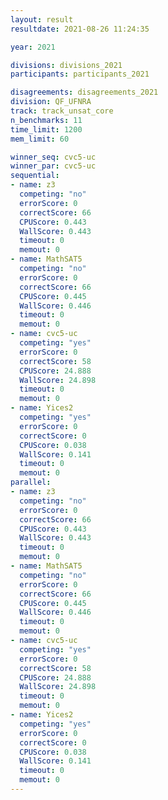 ```yaml
---
layout: result
resultdate: 2021-08-26 11:24:35

year: 2021

divisions: divisions_2021
participants: participants_2021

disagreements: disagreements_2021
division: QF_UFNRA
track: track_unsat_core
n_benchmarks: 11
time_limit: 1200
mem_limit: 60

winner_seq: cvc5-uc
winner_par: cvc5-uc
sequential:
- name: z3
  competing: "no"
  errorScore: 0
  correctScore: 66
  CPUScore: 0.443
  WallScore: 0.443
  timeout: 0
  memout: 0
- name: MathSAT5
  competing: "no"
  errorScore: 0
  correctScore: 66
  CPUScore: 0.445
  WallScore: 0.446
  timeout: 0
  memout: 0
- name: cvc5-uc
  competing: "yes"
  errorScore: 0
  correctScore: 58
  CPUScore: 24.888
  WallScore: 24.898
  timeout: 0
  memout: 0
- name: Yices2
  competing: "yes"
  errorScore: 0
  correctScore: 0
  CPUScore: 0.038
  WallScore: 0.141
  timeout: 0
  memout: 0
parallel:
- name: z3
  competing: "no"
  errorScore: 0
  correctScore: 66
  CPUScore: 0.443
  WallScore: 0.443
  timeout: 0
  memout: 0
- name: MathSAT5
  competing: "no"
  errorScore: 0
  correctScore: 66
  CPUScore: 0.445
  WallScore: 0.446
  timeout: 0
  memout: 0
- name: cvc5-uc
  competing: "yes"
  errorScore: 0
  correctScore: 58
  CPUScore: 24.888
  WallScore: 24.898
  timeout: 0
  memout: 0
- name: Yices2
  competing: "yes"
  errorScore: 0
  correctScore: 0
  CPUScore: 0.038
  WallScore: 0.141
  timeout: 0
  memout: 0
---
```

